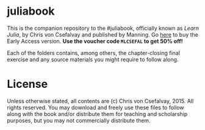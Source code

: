 # juliabook

This is the companion repository to the #juliabook, officially known as _Learn Julia_, by Chris von Csefalvay and published by Manning. Go [here](http://www.manning.com/voncsefalvay) to buy the Early Access version. **Use the voucher code `MLCSEFAL` to get 50% off!**

Each of the folders contains, among others, the chapter-closing final exercise and any source materials you might require to follow along.

# License

Unless otherwise stated, all contents are (c) Chris von Csefalvay, 2015. All rights reserved. You may download and freely use these files to follow along with the book and/or distribute them for teaching and scholarship purposes, but you may not commercially distribute them.
